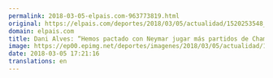 ```yaml
---
permalink: 2018-03-05-elpais.com-963773819.html
original: https://elpais.com/deportes/2018/03/05/actualidad/1520253548_960041.html#?ref=rss&format=simple&link=link
domain: elpais.com
title: Dani Alves: “Hemos pactado con Neymar jugar más partidos de Champions juntos este año”
image: https://ep00.epimg.net/deportes/imagenes/2018/03/05/actualidad/1520253548_960041_1520260549_rrss_normal.jpg
date: 2018-03-05 17:21:16
translations: en
---
```


